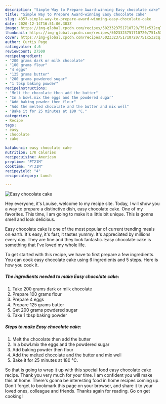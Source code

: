 ```yaml
---
description: "Simple Way to Prepare Award-winning Easy chocolate cake"
title: "Simple Way to Prepare Award-winning Easy chocolate cake"
slug: 4357-simple-way-to-prepare-award-winning-easy-chocolate-cake
date: 2020-12-14T16:51:06.303Z
image: https://img-global.cpcdn.com/recipes/5023323751710720/751x532cq70/easy-chocolate-cake-recipe-main-photo.jpg
thumbnail: https://img-global.cpcdn.com/recipes/5023323751710720/751x532cq70/easy-chocolate-cake-recipe-main-photo.jpg
cover: https://img-global.cpcdn.com/recipes/5023323751710720/751x532cq70/easy-chocolate-cake-recipe-main-photo.jpg
author: Curtis Page
ratingvalue: 4.6
reviewcount: 27500
recipeingredient:
- "200 grams dark or milk chocolate"
- "100 grams flour"
- "4 eggs"
- "125 grams butter"
- "200 grams powdered sugar"
- "1 tbsp baking powder"
recipeinstructions:
- "Melt the chocolate then add the butter"
- "In a bowl.mix the eggs and the powdered sugar"
- "Add baking powder then flour"
- "Add the melted chocolate and the butter and mix well"
- "Bake it for 25 minutes at 180 °C."
categories:
- Recipe
tags:
- easy
- chocolate
- cake

katakunci: easy chocolate cake 
nutrition: 170 calories
recipecuisine: American
preptime: "PT21M"
cooktime: "PT31M"
recipeyield: "4"
recipecategory: Lunch

---
```



![Easy chocolate cake](https://img-global.cpcdn.com/recipes/5023323751710720/751x532cq70/easy-chocolate-cake-recipe-main-photo.jpg)

Hey everyone, it's Louise, welcome to my recipe site. Today, I will show you a way to prepare a distinctive dish, easy chocolate cake. One of my favorites. This time, I am going to make it a little bit unique. This is gonna smell and look delicious.

Easy chocolate cake is one of the most popular of current trending meals on earth. It's easy, it's fast, it tastes yummy. It's appreciated by millions every day. They are fine and they look fantastic. Easy chocolate cake is something that I've loved my whole life.




To get started with this recipe, we have to first prepare a few ingredients. You can cook easy chocolate cake using 6 ingredients and 5 steps. Here is how you cook it.

<!--inarticleads1-->

##### The ingredients needed to make Easy chocolate cake:

1. Take 200 grams dark or milk chocolate
1. Prepare 100 grams flour
1. Prepare 4 eggs
1. Prepare 125 grams butter
1. Get 200 grams powdered sugar
1. Take 1 tbsp baking powder




<!--inarticleads2-->

##### Steps to make Easy chocolate cake:

1. Melt the chocolate then add the butter
1. In a bowl.mix the eggs and the powdered sugar
1. Add baking powder then flour
1. Add the melted chocolate and the butter and mix well
1. Bake it for 25 minutes at 180 °C.




So that is going to wrap it up with this special food easy chocolate cake recipe. Thank you very much for your time. I am confident you will make this at home. There's gonna be interesting food in home recipes coming up. Don't forget to bookmark this page on your browser, and share it to your loved ones, colleague and friends. Thanks again for reading. Go on get cooking!
